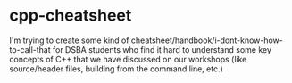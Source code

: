 # cpp-cheatsheet
I'm trying to create some kind of
cheatsheet/handbook/i-dont-know-how-to-call-that for DSBA students who find
it hard to understand some key concepts of C++ that we have discussed on
our workshops (like source/header files, building from the command line, etc.)
